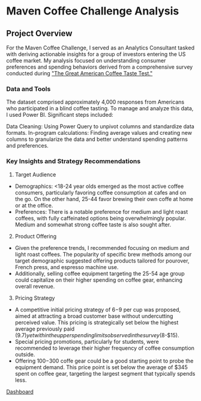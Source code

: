 # Maven Coffee Challenge Analysis

## Project Overview

For the Maven Coffee Challenge, I served as an Analytics Consultant tasked with deriving actionable insights for a group of investors entering the US coffee market. My analysis focused on understanding consumer preferences and spending behaviors derived from a comprehensive survey conducted during ["The Great American Coffee Taste Test."](https://www.youtube.com/watch?v=bMOOQfeloH0)

### Data and Tools
The dataset comprised approximately 4,000 responses from Americans who participated in a blind coffee tasting. To manage and analyze this data, I used Power BI. Significant steps included:

Data Cleaning: Using Power Query to unpivot columns and standardize data formats.
In-program calculations: Finding average values and creating new columns to granularize the data and better understand spending patterns and preferences.

### Key Insights and Strategy Recommendations

1. Target Audience
 * Demographics: <18-24 year olds emerged as the most active coffee consumers, particularly favoring coffee consumption at cafes and on the go. On the other hand, 25-44 favor brewing their own coffe at home or at the office.
* Preferences: There is a notable preference for medium and light roast coffees, with fully caffeinated options being overwhelmingly popular. Medium and somewhat strong coffee taste is also sought after.

2. Product Offering
  * Given the preference trends, I recommended focusing on medium and light roast coffees. The popularity of specific brew methods among our target demographic suggested offering products tailored for pourover, French press, and espresso machine use.
  * Additionally, selling coffee equipment targeting the 25-54 age group could capitalize on their higher spending on coffee gear, enhancing overall revenue.

3. Pricing Strategy
  * A competitive initial pricing strategy of $6-$9 per cup was proposed, aimed at attracting a broad customer base without undercutting perceived value. This pricing is strategically set below the highest average previously paid ($9.7) yet within the upper spending limits observed in the survey ($8-$15).
  * Special pricing promotions, particularly for students, were recommended to leverage their higher frequency of coffee consumption outside.
  * Offering $100-$300 coffe gear could be a good starting point to probe the equipment demand. This price point is set below the average of $345 spent on coffee gear, targeting the largest segment that typically spends less.


[Dashboard](MavenCoffeeChallengeReport_1.png)
